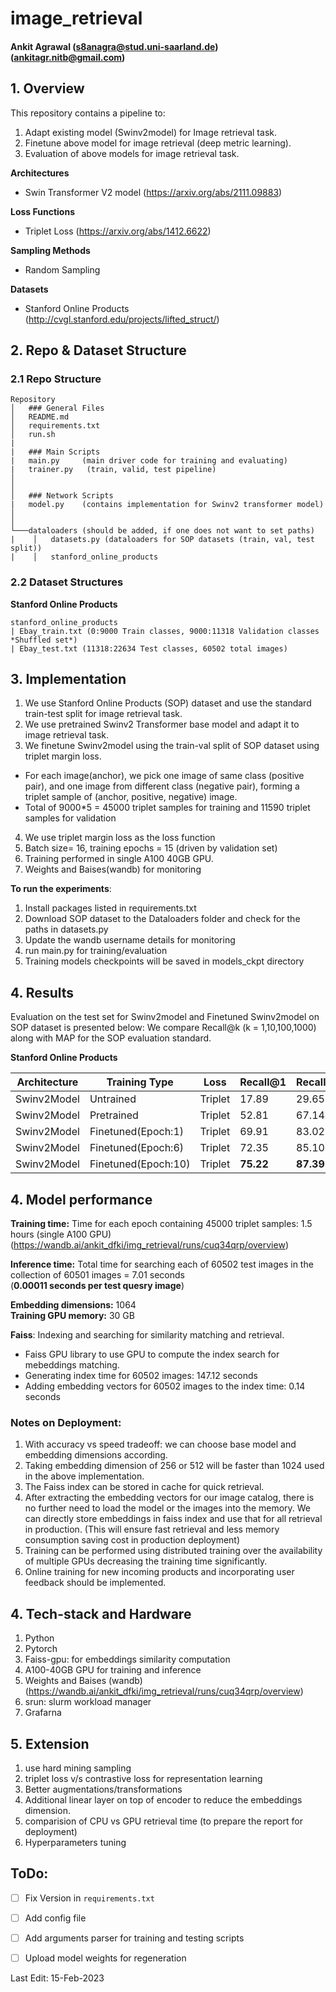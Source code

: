 # image_retrieval
#### Ankit Agrawal (s8anagra@stud.uni-saarland.de) (ankitagr.nitb@gmail.com)


## 1. Overview
This repository contains a pipeline to:
1. Adapt existing model (Swinv2model) for Image retrieval task. 
2. Finetune above model for image retrieval (deep metric learning). 
3. Evaluation of above models for image retrieval task. 


__Architectures__
* Swin Transformer V2 model (https://arxiv.org/abs/2111.09883)
  
  
__Loss Functions__
* Triplet Loss (https://arxiv.org/abs/1412.6622)


__Sampling Methods__
* Random Sampling


__Datasets__
* Stanford Online Products (http://cvgl.stanford.edu/projects/lifted_struct/)


## 2. Repo & Dataset Structure
### 2.1 Repo Structure
```
Repository
│   ### General Files
│   README.md
│   requirements.txt    
│   run.sh
|
|   ### Main Scripts
|   main.py     (main driver code for training and evaluating)
|   trainer.py   (train, valid, test pipeline)
│   
│ 
│   ### Network Scripts
|   model.py    (contains implementation for Swinv2 transformer model)
│   
│    
└───dataloaders (should be added, if one does not want to set paths)
|    │   datasets.py (dataloaders for SOP datasets (train, val, test split))
|    │   stanford_online_products
```

### 2.2 Dataset Structures
__Stanford Online Products__
```
stanford_online_products
| Ebay_train.txt (0:9000 Train classes, 9000:11318 Validation classes *Shuffled set*)
| Ebay_test.txt (11318:22634 Test classes, 60502 total images)
```


## 3. Implementation

1. We use Stanford Online Products (SOP) dataset and use the standard train-test split for image retrieval task.
2. We use pretrained Swinv2 Transformer base model and adapt it to image retrieval task. 
3. We finetune Swinv2model using the train-val split of SOP dataset using triplet margin loss. 
* For each image(anchor), we pick one image of same class (positive pair), and one image from different class (negative pair), forming a triplet sample of (anchor, positive, negative) image.
* Total of 9000\*5 = 45000 triplet samples for training and 11590 triplet samples for validation
4. We use triplet margin loss as the loss function
5. Batch size= 16, training epochs = 15 (driven by validation set)
6. Training performed in single A100 40GB GPU.
7. Weights and Baises(wandb) for monitoring

__To run the experiments__:
1. Install packages listed in requirements.txt
2. Download SOP dataset to the Dataloaders folder and check for the paths in datasets.py
3. Update the wandb username details for monitoring
4. run main.py for training/evaluation
5. Training models checkpoints will be saved in models_ckpt directory


## 4. Results
Evaluation on the test set for Swinv2model and Finetuned Swinv2model on SOP dataset is presented below:
We compare Recall@k (k = 1,10,100,1000) along with MAP for the SOP evaluation standard. 

__Stanford Online Products__

Architecture | Training Type     | Loss     | Recall@1   | Recall@10  | Recall@100 | Recall@1000| MAP  
-------------|-------------------|----------|------------|------------|------------|------------|------
Swinv2Model  |  Untrained        |  Triplet |   17.89    |   29.65    |   46.42    |   69.87    | 12.1     
Swinv2Model  |  Pretrained       |  Triplet |   52.81    |   67.14    |   80.06    |   91.10    | 30.18     
Swinv2Model  |Finetuned(Epoch:1) |  Triplet |   69.91    |   83.02    |   91.36    |   96.78    | 38.38  
Swinv2Model  |Finetuned(Epoch:6) |  Triplet |   72.35    |   85.10    |   92.68    |   97.17    | 39.50  
Swinv2Model  |Finetuned(Epoch:10)|  Triplet |   __75.22__    |   __87.39__    |   __93.76__    |   __97.60__    | __40.78__

## 4. Model performance
__Training time:__ Time for each epoch containing 45000 triplet samples: 1.5 hours (single A100 GPU) (https://wandb.ai/ankit_dfki/img_retrieval/runs/cuq34qrp/overview)

__Inference time:__ Total time for searching each of 60502 test images in the collection of 60501 images = 7.01 seconds  
(__0.00011 seconds per test quesry image__)

__Embedding dimensions:__ 1064   
__Training GPU memory:__ 30 GB

__Faiss__: Indexing and searching for similarity matching and retrieval.
* Faiss GPU library to use GPU to compute the index search for mebeddings matching.
* Generating index time for 60502 images: 147.12 seconds
* Adding embedding vectors for 60502 images to the index time: 0.14 seconds

### Notes on Deployment:
1. With accuracy vs speed tradeoff: we can choose base model and embedding dimensions according. 
2. Taking embedding dimension of 256 or 512 will be faster than 1024 used in the above implementation. 
3. The Faiss index can be stored in cache for quick retrieval.
4. After extracting the embedding vectors for our image catalog, there is no further need to load the model or the images into the memory. We can directly store embeddings in faiss index and use that for all retrieval in production. (This will ensure fast retrieval and less memory consumption saving cost in production deployment)
5. Training can be performed using distributed training over the availability of multiple GPUs decreasing the training time significantly.
6. Online training for new incoming products and incorporating user feedback should be implemented.


## 4. Tech-stack and Hardware

1. Python
2. Pytorch
3. Faiss-gpu: for embeddings similarity computation
4. A100-40GB GPU for training and inference
5. Weights and Baises (wandb) (https://wandb.ai/ankit_dfki/img_retrieval/runs/cuq34qrp/overview)
6. srun: slurm workload manager
7. Grafarna


## 5. Extension
1. use hard mining sampling
2. triplet loss v/s contrastive loss for representation learning
3. Better augmentations/transformations
4. Additional linear layer on top of encoder to reduce the embeddings dimension.
5. comparision of CPU vs GPU retrieval time (to prepare the report for deployment)
6. Hyperparameters tuning



## ToDo:
- [ ] Fix Version in `requirements.txt`  
- [ ] Add config file
- [ ] Add arguments parser for training and testing scripts
- [ ] Upload model weights for regeneration


Last Edit: 15-Feb-2023


